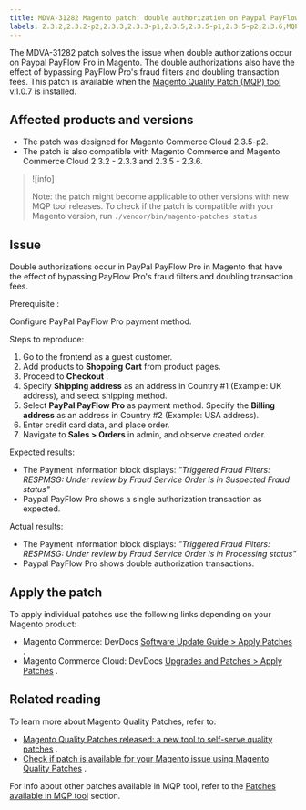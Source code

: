 ```yaml
---
title: MDVA-31282 Magento patch: double authorization on Paypal PayFlow Pro
labels: 2.3.2,2.3.2-p2,2.3.3,2.3.3-p1,2.3.5,2.3.5-p1,2.3.5-p2,2.3.6,MQP 1.0.7,MQP patches,Magento Commerce,Magento Commerce Cloud,PayFlow Pro,double authorization,fraud filter,support tools
---
```


The MDVA-31282 patch solves the issue when double authorizations occur on Paypal PayFlow Pro in Magento. The double authorizations also have the effect of bypassing PayFlow Pro's fraud filters and doubling transaction fees. This patch is available when the [Magento Quality Patch (MQP) tool](https://devdocs.magento.com/guides/v2.4/comp-mgr/patching.html#mqp) v.1.0.7 is installed.

## Affected products and versions

* The patch was designed for Magento Commerce Cloud 2.3.5-p2.
* The patch is also compatible with Magento Commerce and Magento Commerce Cloud 2.3.2 - 2.3.3 and 2.3.5 - 2.3.6.

>![info]
>
>Note: the patch might become applicable to other versions with new MQP tool releases. To check if the patch is compatible with your Magento version, run `./vendor/bin/magento-patches
    status` 

## Issue

Double authorizations occur in PayPal PayFlow Pro in Magento that have the effect of bypassing PayFlow Pro's fraud filters and doubling transaction fees.

 <span class="wysiwyg-underline">Prerequisite</span> :

Configure PayPal PayFlow Pro payment method.

 <span class="wysiwyg-underline">Steps to reproduce:</span> 

1. Go to the frontend as a guest customer.
1. Add products to **Shopping Cart** from product pages.
1. Proceed to **Checkout** .
1. Specify **Shipping address** as an address in Country \#1 (Example: UK address), and select shipping method.
1. Select **PayPal PayFlow Pro** as payment method. Specify the **Billing address** as an address in Country \#2 (Example: USA address).
1. Enter credit card data, and place order.
1. Navigate to **Sales > Orders** in admin, and observe created order.

 <span class="wysiwyg-underline">Expected results:</span> 

* The Payment Information block displays: *"Triggered Fraud Filters: RESPMSG: Under review by Fraud Service*  *Order is in Suspected Fraud status"* 
* Paypal PayFlow Pro shows a single authorization transaction as expected.

 <span class="wysiwyg-underline">Actual results:</span> 

* The Payment Information block displays: *"Triggered Fraud Filters: RESPMSG: Under review by Fraud Service*  *Order is in Processing status"* 
* Paypal PayFlow Pro shows double authorization transactions.

## Apply the patch

To apply individual patches use the following links depending on your Magento product:

* Magento Commerce: DevDocs [Software Update Guide > Apply Patches](https://devdocs.magento.com/guides/v2.4/comp-mgr/patching.html) .
* Magento Commerce Cloud: DevDocs [Upgrades and Patches > Apply Patches](https://devdocs.magento.com/cloud/project/project-patch.html) .

## Related reading

To learn more about Magento Quality Patches, refer to:

* [Magento Quality Patches released: a new tool to self-serve quality patches](https://support.magento.com/hc/en-us/articles/360047139492) .
* [Check if patch is available for your Magento issue using Magento Quality Patches](https://support.magento.com/hc/en-us/articles/360047125252) .

For info about other patches available in MQP tool, refer to the [Patches available in MQP tool](https://support.magento.com/hc/en-us/sections/360010506631-Patches-available-in-MQP-tool-) section.